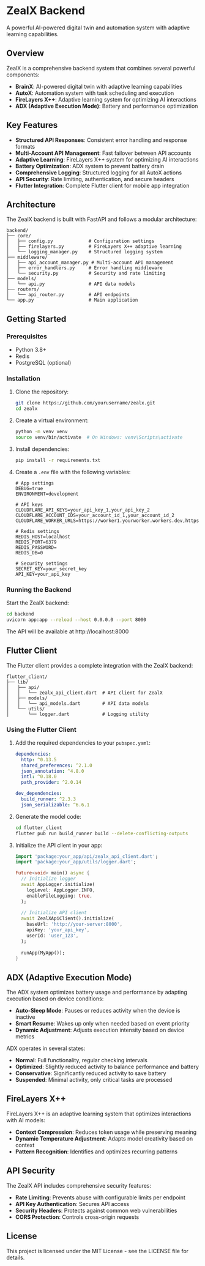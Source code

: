 # ZealX Backend

A powerful AI-powered digital twin and automation system with adaptive learning capabilities.

## Overview

ZealX is a comprehensive backend system that combines several powerful components:

- **BrainX**: AI-powered digital twin with adaptive learning capabilities
- **AutoX**: Automation system with task scheduling and execution
- **FireLayers X++**: Adaptive learning system for optimizing AI interactions
- **ADX (Adaptive Execution Mode)**: Battery and performance optimization

## Key Features

- **Structured API Responses**: Consistent error handling and response formats
- **Multi-Account API Management**: Fast failover between API accounts
- **Adaptive Learning**: FireLayers X++ system for optimizing AI interactions
- **Battery Optimization**: ADX system to prevent battery drain
- **Comprehensive Logging**: Structured logging for all AutoX actions
- **API Security**: Rate limiting, authentication, and secure headers
- **Flutter Integration**: Complete Flutter client for mobile app integration

## Architecture

The ZealX backend is built with FastAPI and follows a modular architecture:

```
backend/
├── core/
│   ├── config.py             # Configuration settings
│   ├── firelayers.py         # FireLayers X++ adaptive learning
│   └── logging_manager.py    # Structured logging system
├── middleware/
│   ├── api_account_manager.py # Multi-account API management
│   ├── error_handlers.py     # Error handling middleware
│   └── security.py           # Security and rate limiting
├── models/
│   └── api.py                # API data models
├── routers/
│   └── api_router.py         # API endpoints
└── app.py                    # Main application
```

## Getting Started

### Prerequisites

- Python 3.8+
- Redis
- PostgreSQL (optional)

### Installation

1. Clone the repository:
   ```bash
   git clone https://github.com/yourusername/zealx.git
   cd zealx
   ```

2. Create a virtual environment:
   ```bash
   python -m venv venv
   source venv/bin/activate  # On Windows: venv\Scripts\activate
   ```

3. Install dependencies:
   ```bash
   pip install -r requirements.txt
   ```

4. Create a `.env` file with the following variables:
   ```
   # App settings
   DEBUG=true
   ENVIRONMENT=development
   
   # API keys
   CLOUDFLARE_API_KEYS=your_api_key_1,your_api_key_2
   CLOUDFLARE_ACCOUNT_IDS=your_account_id_1,your_account_id_2
   CLOUDFLARE_WORKER_URLS=https://worker1.yourworker.workers.dev,https://worker2.yourworker.workers.dev
   
   # Redis settings
   REDIS_HOST=localhost
   REDIS_PORT=6379
   REDIS_PASSWORD=
   REDIS_DB=0
   
   # Security settings
   SECRET_KEY=your_secret_key
   API_KEY=your_api_key
   ```

### Running the Backend

Start the ZealX backend:

```bash
cd backend
uvicorn app:app --reload --host 0.0.0.0 --port 8000
```

The API will be available at http://localhost:8000

## Flutter Client

The Flutter client provides a complete integration with the ZealX backend:

```
flutter_client/
├── lib/
│   ├── api/
│   │   └── zealx_api_client.dart  # API client for ZealX
│   ├── models/
│   │   └── api_models.dart        # API data models
│   └── utils/
│       └── logger.dart            # Logging utility
```

### Using the Flutter Client

1. Add the required dependencies to your `pubspec.yaml`:
   ```yaml
   dependencies:
     http: ^0.13.5
     shared_preferences: ^2.1.0
     json_annotation: ^4.8.0
     intl: ^0.18.0
     path_provider: ^2.0.14
   
   dev_dependencies:
     build_runner: ^2.3.3
     json_serializable: ^6.6.1
   ```

2. Generate the model code:
   ```bash
   cd flutter_client
   flutter pub run build_runner build --delete-conflicting-outputs
   ```

3. Initialize the API client in your app:
   ```dart
   import 'package:your_app/api/zealx_api_client.dart';
   import 'package:your_app/utils/logger.dart';
   
   Future<void> main() async {
     // Initialize logger
     await AppLogger.initialize(
       logLevel: AppLogger.INFO,
       enableFileLogging: true,
     );
     
     // Initialize API client
     await ZealXApiClient().initialize(
       baseUrl: 'http://your-server:8000',
       apiKey: 'your_api_key',
       userId: 'user_123',
     );
     
     runApp(MyApp());
   }
   ```

## ADX (Adaptive Execution Mode)

The ADX system optimizes battery usage and performance by adapting execution based on device conditions:

- **Auto-Sleep Mode**: Pauses or reduces activity when the device is inactive
- **Smart Resume**: Wakes up only when needed based on event priority
- **Dynamic Adjustment**: Adjusts execution intensity based on device metrics

ADX operates in several states:
- **Normal**: Full functionality, regular checking intervals
- **Optimized**: Slightly reduced activity to balance performance and battery
- **Conservative**: Significantly reduced activity to save battery
- **Suspended**: Minimal activity, only critical tasks are processed

## FireLayers X++

FireLayers X++ is an adaptive learning system that optimizes interactions with AI models:

- **Context Compression**: Reduces token usage while preserving meaning
- **Dynamic Temperature Adjustment**: Adapts model creativity based on context
- **Pattern Recognition**: Identifies and optimizes recurring patterns

## API Security

The ZealX API includes comprehensive security features:

- **Rate Limiting**: Prevents abuse with configurable limits per endpoint
- **API Key Authentication**: Secures API access
- **Security Headers**: Protects against common web vulnerabilities
- **CORS Protection**: Controls cross-origin requests

## License

This project is licensed under the MIT License - see the LICENSE file for details.
